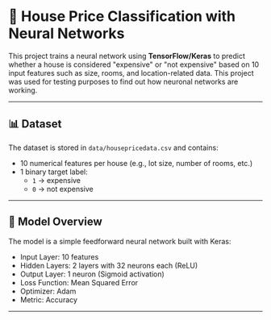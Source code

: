 # 🏡 House Price Classification with Neural Networks

This project trains a neural network using **TensorFlow/Keras** to predict whether a house is considered "expensive" or "not expensive" based on 10 input features such as size, rooms, and location-related data.
This project was used for testing purposes to find out how neuronal networks are working.

---

## 📊 Dataset

The dataset is stored in `data/housepricedata.csv` and contains:

- 10 numerical features per house (e.g., lot size, number of rooms, etc.)
- 1 binary target label:  
  - `1` → expensive  
  - `0` → not expensive

---

## 🧠 Model Overview

The model is a simple feedforward neural network built with Keras:

- Input Layer: 10 features
- Hidden Layers: 2 layers with 32 neurons each (ReLU)
- Output Layer: 1 neuron (Sigmoid activation)
- Loss Function: Mean Squared Error
- Optimizer: Adam
- Metric: Accuracy

---
